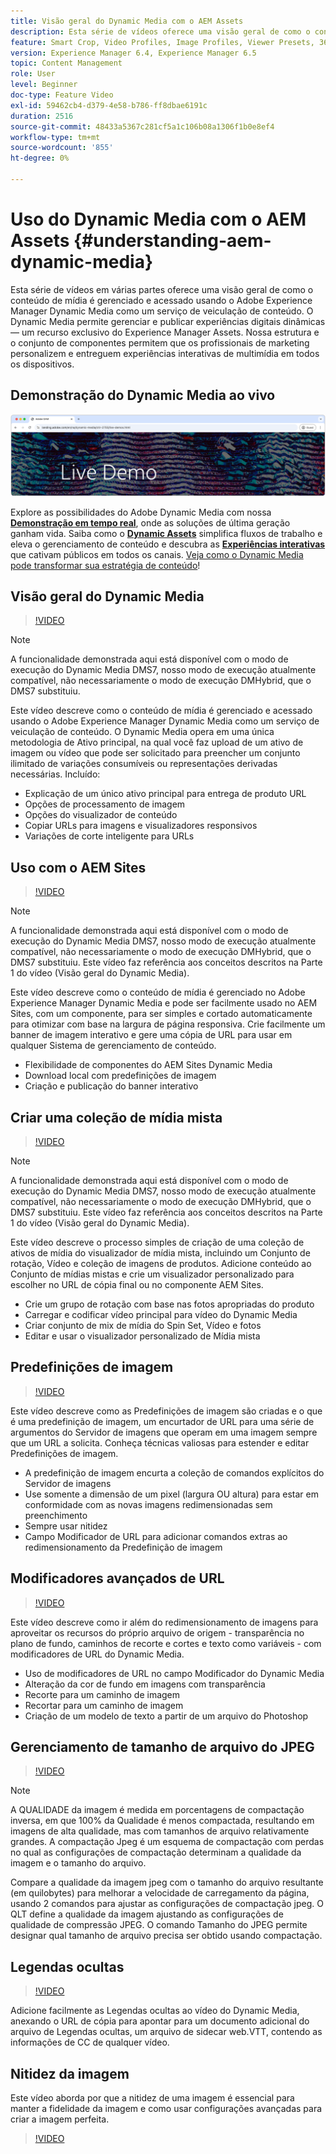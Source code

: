 ```yaml
---
title: Visão geral do Dynamic Media com o AEM Assets
description: Esta série de vídeos oferece uma visão geral de como o conteúdo de mídia é gerenciado e acessado usando o Adobe Experience Manager Dynamic Media como um serviço de veiculação de conteúdo. O Dynamic Media permite gerenciar e publicar experiências digitais dinâmicas — um recurso exclusivo do Experience Manager Assets. Nossa estrutura e o conjunto de componentes permitem que os profissionais de marketing personalizem e entreguem experiências interativas de multimídia em todos os dispositivos.
feature: Smart Crop, Video Profiles, Image Profiles, Viewer Presets, 360 VR Video, Image Sets, Spin Sets
version: Experience Manager 6.4, Experience Manager 6.5
topic: Content Management
role: User
level: Beginner
doc-type: Feature Video
exl-id: 59462cb4-d379-4e58-b786-ff8dbae6191c
duration: 2516
source-git-commit: 48433a5367c281cf5a1c106b08a1306f1b0e8ef4
workflow-type: tm+mt
source-wordcount: '855'
ht-degree: 0%

---
```


# Uso do Dynamic Media com o AEM Assets {#understanding-aem-dynamic-media}

Esta série de vídeos em várias partes oferece uma visão geral de como o conteúdo de mídia é gerenciado e acessado usando o Adobe Experience Manager Dynamic Media como um serviço de veiculação de conteúdo. O Dynamic Media permite gerenciar e publicar experiências digitais dinâmicas — um recurso exclusivo do Experience Manager Assets. Nossa estrutura e o conjunto de componentes permitem que os profissionais de marketing personalizem e entreguem experiências interativas de multimídia em todos os dispositivos.

## Demonstração do Dynamic Media ao vivo

[![Demonstração do AEM Assets Dynamic Media ao vivo](./assets/overview/live-demo.png)](https://landing.adobe.com/en/na/dynamic-media/ctir-2755/live-demos.html)

Explore as possibilidades do Adobe Dynamic Media com nossa [**Demonstração em tempo real**](https://landing.adobe.com/en/na/dynamic-media/ctir-2755/live-demos.html), onde as soluções de última geração ganham vida. Saiba como o [**Dynamic Assets**](https://landing.adobe.com/en/na/dynamic-media/ctir-2755/dynamic-assets.html) simplifica fluxos de trabalho e eleva o gerenciamento de conteúdo e descubra as [**Experiências interativas**](https://landing.adobe.com/en/na/dynamic-media/ctir-2755/interactive-experiences.html) que cativam públicos em todos os canais. [Veja como o Dynamic Media pode transformar sua estratégia de conteúdo](https://landing.adobe.com/en/na/dynamic-media/ctir-2755/live-demos.html)!

## Visão geral do Dynamic Media

>[!VIDEO](https://video.tv.adobe.com/v/34947?quality=12&learn=on&captions=por_br)

>[!NOTE]
>
>A funcionalidade demonstrada aqui está disponível com o modo de execução do Dynamic Media DMS7, nosso modo de execução atualmente compatível, não necessariamente o modo de execução DMHybrid, que o DMS7 substituiu.

Este vídeo descreve como o conteúdo de mídia é gerenciado e acessado usando o Adobe Experience Manager Dynamic Media como um serviço de veiculação de conteúdo. O Dynamic Media opera em uma única metodologia de Ativo principal, na qual você faz upload de um ativo de imagem ou vídeo que pode ser solicitado para preencher um conjunto ilimitado de variações consumíveis ou representações derivadas necessárias. Incluído:

* Explicação de um único ativo principal para entrega de produto URL
* Opções de processamento de imagem
* Opções do visualizador de conteúdo
* Copiar URLs para imagens e visualizadores responsivos
* Variações de corte inteligente para URLs

## Uso com o AEM Sites

>[!VIDEO](https://video.tv.adobe.com/v/34951?quality=12&learn=on&captions=por_br)

>[!NOTE]
>
>A funcionalidade demonstrada aqui está disponível com o modo de execução do Dynamic Media DMS7, nosso modo de execução atualmente compatível, não necessariamente o modo de execução DMHybrid, que o DMS7 substituiu. Este vídeo faz referência aos conceitos descritos na Parte 1 do vídeo (Visão geral do Dynamic Media).

Este vídeo descreve como o conteúdo de mídia é gerenciado no Adobe Experience Manager Dynamic Media e pode ser facilmente usado no AEM Sites, com um componente, para ser simples e cortado automaticamente para otimizar com base na largura de página responsiva. Crie facilmente um banner de imagem interativo e gere uma cópia de URL para usar em qualquer Sistema de gerenciamento de conteúdo.

* Flexibilidade de componentes do AEM Sites Dynamic Media
* Download local com predefinições de imagem
* Criação e publicação do banner interativo

## Criar uma coleção de mídia mista

>[!VIDEO](https://video.tv.adobe.com/v/34959?quality=12&learn=on&captions=por_br)

>[!NOTE]
>
>A funcionalidade demonstrada aqui está disponível com o modo de execução do Dynamic Media DMS7, nosso modo de execução atualmente compatível, não necessariamente o modo de execução DMHybrid, que o DMS7 substituiu. Este vídeo faz referência aos conceitos descritos na Parte 1 do vídeo (Visão geral do Dynamic Media).

Este vídeo descreve o processo simples de criação de uma coleção de ativos de mídia do visualizador de mídia mista, incluindo um Conjunto de rotação, Vídeo e coleção de imagens de produtos. Adicione conteúdo ao Conjunto de mídias mistas e crie um visualizador personalizado para escolher no URL de cópia final ou no componente AEM Sites.

* Crie um grupo de rotação com base nas fotos apropriadas do produto
* Carregar e codificar vídeo principal para vídeo do Dynamic Media
* Criar conjunto de mix de mídia do Spin Set, Vídeo e fotos
* Editar e usar o visualizador personalizado de Mídia mista

## Predefinições de imagem

>[!VIDEO](https://video.tv.adobe.com/v/34502?quality=12&learn=on&captions=por_br)

Este vídeo descreve como as Predefinições de imagem são criadas e o que é uma predefinição de imagem, um encurtador de URL para uma série de argumentos do Servidor de imagens que operam em uma imagem sempre que um URL a solicita. Conheça técnicas valiosas para estender e editar Predefinições de imagem.

* A predefinição de imagem encurta a coleção de comandos explícitos do Servidor de imagens
* Use somente a dimensão de um pixel (largura OU altura) para estar em conformidade com as novas imagens redimensionadas sem preenchimento
* Sempre usar nitidez
* Campo Modificador de URL para adicionar comandos extras ao redimensionamento da Predefinição de imagem

## Modificadores avançados de URL

>[!VIDEO](https://video.tv.adobe.com/v/34498?quality=12&learn=on&captions=por_br)

Este vídeo descreve como ir além do redimensionamento de imagens para aproveitar os recursos do próprio arquivo de origem - transparência no plano de fundo, caminhos de recorte e cortes e texto como variáveis - com modificadores de URL do Dynamic Media.

* Uso de modificadores de URL no campo Modificador do Dynamic Media
* Alteração da cor de fundo em imagens com transparência
* Recorte para um caminho de imagem
* Recortar para um caminho de imagem
* Criação de um modelo de texto a partir de um arquivo do Photoshop

## Gerenciamento de tamanho de arquivo do JPEG

>[!VIDEO](https://video.tv.adobe.com/v/35034?quality=12&learn=on&captions=por_br)


>[!NOTE]
>
>A QUALIDADE da imagem é medida em porcentagens de compactação inversa, em que 100% da Qualidade é menos compactada, resultando em imagens de alta qualidade, mas com tamanhos de arquivo relativamente grandes. A compactação Jpeg é um esquema de compactação com perdas no qual as configurações de compactação determinam a qualidade da imagem e o tamanho do arquivo.

Compare a qualidade da imagem jpeg com o tamanho do arquivo resultante (em quilobytes) para melhorar a velocidade de carregamento da página, usando 2 comandos para ajustar as configurações de compactação jpeg. O QLT define a qualidade da imagem ajustando as configurações de qualidade de compressão JPEG. O comando Tamanho do JPEG permite designar qual tamanho de arquivo precisa ser obtido usando compactação.

## Legendas ocultas

>[!VIDEO](https://video.tv.adobe.com/v/34408?quality=12&learn=on&captions=por_br)

Adicione facilmente as Legendas ocultas ao vídeo do Dynamic Media, anexando o URL de cópia para apontar para um documento adicional do arquivo de Legendas ocultas, um arquivo de sidecar web.VTT, contendo as informações de CC de qualquer vídeo.

## Nitidez da imagem

Este vídeo aborda por que a nitidez de uma imagem é essencial para manter a fidelidade da imagem e como usar configurações avançadas para criar a imagem perfeita.

>[!VIDEO](https://demos-pub.assetsadobe.com/etc/dam/viewers/s7viewers/html5/VideoViewer.html?asset=%2Fcontent%2Fdam%2Fdm-public-facing-upgrade-portal-video%2F04_DynamicImagery_AdvancedSettings_071917_BH.mp4&config=/etc/dam/presets/viewer/Video_social&serverUrl=https%3A%2F%2Fadobedemo62-h.assetsadobe.com%2Fis%2Fimage%2F&contenturl=%2F&config2=/etc/dam/presets/analytics&videoserverurl=https://gateway-na.assetsadobe.com/DMGateway/public/demoCo&posterimage=/content/dam/dm-public-facing-upgrade-portal-video/04_DynamicImagery_AdvancedSettings_071917_BH.mp4)
